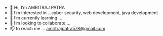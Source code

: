 - 👋 Hi, I’m AMRITRAJ PATRA
- 👀 I’m interested in ...cyber security, web development, java development
- 🌱 I’m currently learning ...
- 💞️ I’m looking to collaborate ...
- 📫 to reach me ... amritrajpatra578@gmail.com 

<!---
amritrajpatra578/amritrajpatra578 is a ✨ special ✨ repository because its `README.md` (this file) appears on your GitHub profile.
You can click the Preview link to take a look at your changes.
--->
